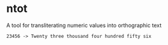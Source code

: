 # ntot
A tool for transliterating numeric values into orthographic text

    23456 -> Twenty three thousand four hundred fifty six
